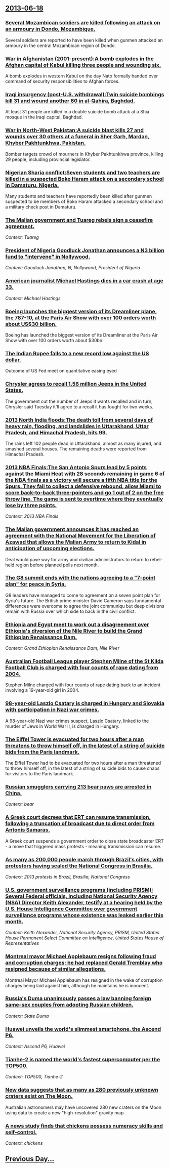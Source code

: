 ## [2013-06-18](/news/2013/06/18/index.md)

### [Several Mozambican soldiers are killed following an attack on an armoury in Dondo, Mozambique. ](/news/2013/06/18/several-mozambican-soldiers-are-killed-following-an-attack-on-an-armoury-in-dondo-mozambique.md)
Several soldiers are reported to have been killed when gunmen attacked an armoury in the central Mozambican region of Dondo.

### [War in Afghanistan (2001-present):A bomb explodes in the Afghan capital of Kabul killing three people and wounding six. ](/news/2013/06/18/war-in-afghanistan-2001apresent-pa-bomb-explodes-in-the-afghan-capital-of-kabul-killing-three-people-and-wounding-six.md)
A bomb explodes in western Kabul on the day Nato formally handed over command of security responsibilities to Afghan forces.

### [Iraqi insurgency (post-U.S. withdrawal):Twin suicide bombings kill 31 and wound another 60 in al-Qahira, Baghdad. ](/news/2013/06/18/iraqi-insurgency-post-u-s-withdrawal-ptwin-suicide-bombings-kill-31-and-wound-another-60-in-al-qahira-baghdad.md)
At least 31 people are killed in a double suicide bomb attack at a Shia mosque in the Iraqi capital, Baghdad.

### [War in North-West Pakistan:A suicide blast kills 27 and wounds over 30 others at a funeral in Sher Garh, Mardan, Khyber Pakhtunkhwa, Pakistan. ](/news/2013/06/18/war-in-north-west-pakistan-pa-suicide-blast-kills-27-and-wounds-over-30-others-at-a-funeral-in-sher-garh-mardan-khyber-pakhtunkhwa-pakist.md)
Bomber targets crowd of mourners in Khyber Pakhtunkhwa province, killing 29 people, including provincial legislator.

### [Nigerian Sharia conflict:Seven students and two teachers are killed in a suspected Boko Haram attack on a secondary school in Damaturu, Nigeria. ](/news/2013/06/18/nigerian-sharia-conflict-pseven-students-and-two-teachers-are-killed-in-a-suspected-boko-haram-attack-on-a-secondary-school-in-damaturu-nig.md)
Many students and teachers have reportedly been killed after gunmen suspected to be members of Boko Haram attacked a secondary school and a military check post in Damaturu.

### [The Malian government and Tuareg rebels sign a ceasefire agreement. ](/news/2013/06/18/the-malian-government-and-tuareg-rebels-sign-a-ceasefire-agreement.md)
_Context: Tuareg_

### [President of Nigeria Goodluck Jonathan announces a N3 billion fund to "intervene" in Nollywood. ](/news/2013/06/18/president-of-nigeria-goodluck-jonathan-announces-a-n3-billion-fund-to-intervene-in-nollywood.md)
_Context: Goodluck Jonathan, N, Nollywood, President of Nigeria_

### [American journalist Michael Hastings dies in a car crash at age 33. ](/news/2013/06/18/american-journalist-michael-hastings-dies-in-a-car-crash-at-age-33.md)
_Context: Michael Hastings_

### [Boeing launches the biggest version of its Dreamliner plane, the 787-10, at the Paris Air Show with over 100 orders worth about US$30 billion. ](/news/2013/06/18/boeing-launches-the-biggest-version-of-its-dreamliner-plane-the-787-10-at-the-paris-air-show-with-over-100-orders-worth-about-us-30-billio.md)
Boeing has launched the biggest version of its Dreamliner at the Paris Air Show with over 100 orders worth about $30bn.

### [The Indian Rupee falls to a new record low against the US dollar. ](/news/2013/06/18/the-indian-rupee-falls-to-a-new-record-low-against-the-us-dollar.md)
Outcome of US Fed meet on quantitative easing eyed

### [Chrysler agrees to recall 1.56 million Jeeps in the United States. ](/news/2013/06/18/chrysler-agrees-to-recall-1-56-million-jeeps-in-the-united-states.md)
The government cut the number of Jeeps it wants recalled and in turn, Chrysler said Tuesday it&#39;ll agree to a recall it has fought for two weeks.

### [2013 North India floods:The death toll from several days of heavy rain, flooding, and landslides in Uttarakhand, Uttar Pradesh, and Himachal Pradesh, hits 99. ](/news/2013/06/18/2013-north-india-floods-pthe-death-toll-from-several-days-of-heavy-rain-flooding-and-landslides-in-uttarakhand-uttar-pradesh-and-himacha.md)
The rains left 102 people dead in Uttarakhand, almost as many injured, and smashed several houses. The remaining deaths were reported from Himachal Pradesh.

### [2013 NBA Finals:The San Antonio Spurs lead by 5 points against the Miami Heat with 28 seconds remaining in game 6 of the NBA finals as a victory will secure a fifth NBA title for the Spurs. They fail to collect a defensive rebound, allow Miami to score back-to-back three-pointers and go 1 out of 2 on the free throw line. The game is sent to overtime where they eventually lose by three points. ](/news/2013/06/18/2013-nba-finals-pthe-san-antonio-spurs-lead-by-5-points-against-the-miami-heat-with-28-seconds-remaining-in-game-6-of-the-nba-finals-as-a-vi.md)
_Context: 2013 NBA Finals_

### [The Malian government announces it has reached an agreement with the National Movement for the Liberation of Azawad that allows the Malian Army to return to Kidal in anticipation of upcoming elections. ](/news/2013/06/18/the-malian-government-announces-it-has-reached-an-agreement-with-the-national-movement-for-the-liberation-of-azawad-that-allows-the-malian-a.md)
Deal would pave way for army and civilian administrators to return to rebel-held region before planned polls next month.

### [The G8 summit ends with the nations agreeing to a  "7-point plan" for peace in Syria. ](/news/2013/06/18/the-g8-summit-ends-with-the-nations-agreeing-to-a-7-point-plan-for-peace-in-syria.md)
G8 leaders have managed to come to agreement on a seven point plan for Syria&#039;s future. The British prime minister David Cameron says fundamental differences were overcome to agree the joint communiqu but deep divisions remain with Russia over which side to back in the civil conflict.

### [Ethiopia and Egypt meet to work out a disagreement over Ethiopia's diversion of the Nile River to build the Grand Ethiopian Renaissance Dam. ](/news/2013/06/18/ethiopia-and-egypt-meet-to-work-out-a-disagreement-over-ethiopia-s-diversion-of-the-nile-river-to-build-the-grand-ethiopian-renaissance-dam.md)
_Context: Grand Ethiopian Renaissance Dam, Nile River_

### [Australian Football League player Stephen Milne of the St Kilda Football Club is charged with four counts of rape dating from 2004. ](/news/2013/06/18/australian-football-league-player-stephen-milne-of-the-st-kilda-football-club-is-charged-with-four-counts-of-rape-dating-from-2004.md)
Stephen Milne charged with four counts of rape dating back to an incident involving a 19-year-old girl in 2004.

### [98-year-old Laszlo Csatary is charged in Hungary and Slovakia with participation in Nazi war crimes. ](/news/2013/06/18/98-year-old-la-szla3-csata-ry-is-charged-in-hungary-and-slovakia-with-participation-in-nazi-war-crimes.md)
A 98-year-old Nazi war crimes suspect, Laszlo Csatary, linked to the murder of Jews in World War II, is charged in Hungary.

### [The Eiffel Tower is evacuated for two hours after a man threatens to throw himself off, in the latest of a string of suicide bids from the Paris landmark. ](/news/2013/06/18/the-eiffel-tower-is-evacuated-for-two-hours-after-a-man-threatens-to-throw-himself-off-in-the-latest-of-a-string-of-suicide-bids-from-the-p.md)
The Eiffel Tower had to be evacuated for two hours after a man threatened to throw himself off, in the latest of a string of suicide bids to cause chaos for visitors to the Paris landmark.

### [Russian smugglers carrying 213 bear paws are arrested in China. ](/news/2013/06/18/russian-smugglers-carrying-213-bear-paws-are-arrested-in-china.md)
_Context: bear_

### [A Greek court decrees that ERT can resume transmission, following a truncation of broadcast due to direct order from Antonis Samaras. ](/news/2013/06/18/a-greek-court-decrees-that-ert-can-resume-transmission-following-a-truncation-of-broadcast-due-to-direct-order-from-antonis-samaras.md)
A Greek court suspends a government order to close state broadcaster ERT - a move that triggered mass protests - meaning transmission can resume.

### [As many as 200,000 people march through Brazil's cities, with protestors having scaled the National Congress in Brasilia. ](/news/2013/06/18/as-many-as-200-000-people-march-through-brazil-s-cities-with-protestors-having-scaled-the-national-congress-in-brasilia.md)
_Context: 2013 protests in Brazil, Brasilia, National Congress_

### [U.S. government surveillance programs (including PRISM): Several Federal officials, including National Security Agency (NSA) Director Keith Alexander, testify at a hearing held by the U.S. House Intelligence Committee over government surveillance programs whose existence was leaked earlier this month.  ](/news/2013/06/18/u-s-government-surveillance-programs-including-prism-pseveral-federal-officials-including-national-security-agency-nsa-director-keith.md)
_Context: Keith Alexander, National Security Agency, PRISM, United States House Permanent Select Committee on Intelligence, United States House of Representatives_

### [Montreal mayor Michael Applebaum resigns following fraud and corruption charges; he had replaced Gerald Tremblay who resigned because of similar allegations. ](/news/2013/06/18/montreal-mayor-michael-applebaum-resigns-following-fraud-and-corruption-charges-he-had-replaced-ga-c-rald-tremblay-who-resigned-because-of-si.md)
Montreal Mayor Michael Applebaum has resigned in the wake of corruption charges being laid against him, although he maintains he is innocent.

### [Russia's Duma unanimously passes a law banning foreign same-sex couples from adopting Russian children. ](/news/2013/06/18/russia-s-duma-unanimously-passes-a-law-banning-foreign-same-sex-couples-from-adopting-russian-children.md)
_Context: State Duma_

### [Huawei unveils the world's slimmest smartphone, the Ascend P6. ](/news/2013/06/18/huawei-unveils-the-world-s-slimmest-smartphone-the-ascend-p6.md)
_Context: Ascend P6, Huawei_

### [Tianhe-2 is named the world's fastest supercomputer per the TOP500. ](/news/2013/06/18/tianhe-2-is-named-the-world-s-fastest-supercomputer-per-the-top500.md)
_Context: TOP500, Tianhe-2_

### [New data suggests that as many as 280 previously unknown craters exist on The Moon. ](/news/2013/06/18/new-data-suggests-that-as-many-as-280-previously-unknown-craters-exist-on-the-moon.md)
Australian astronomers may have uncovered 280 new craters on the Moon using data to create a new &quot;high-resolution&quot; gravity map.

### [A news study finds that chickens possess numeracy skills and self-control. ](/news/2013/06/18/a-news-study-finds-that-chickens-possess-numeracy-skills-and-self-control.md)
_Context: chickens_

## [Previous Day...](/news/2013/06/17/index.md)

